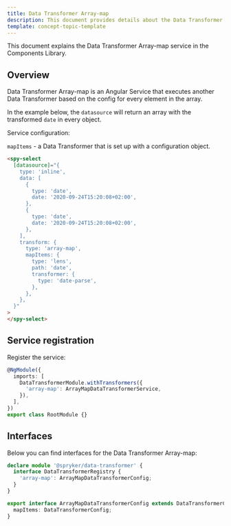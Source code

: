 ```yaml
---
title: Data Transformer Array-map
description: This document provides details about the Data Transformer Array-map service in the Components Library.
template: concept-topic-template
---
```


This document explains the Data Transformer Array-map service in the Components Library.

## Overview

Data Transformer Array-map is an Angular Service that executes another Data Transformer based on the config for every element in the array.

In the example below, the `datasource` will return an array with the transformed `date` in every object.

Service configuration:

`mapItems` - a Data Transformer that is set up with a configuration object.

```html
<spy-select
  [datasource]="{
    type: 'inline',
    data: [
      {
        type: 'date',
        date: '2020-09-24T15:20:08+02:00',
      },
      {
        type: 'date',
        date: '2020-09-24T15:20:08+02:00',
      },
    ],
    transform: {
      type: 'array-map',
      mapItems: {
        type: 'lens',
        path: 'date',
        transformer: {
          type: 'date-parse',
        },
      },
    },
  }"
>
</spy-select>
```

## Service registration

Register the service:

```ts
@NgModule({
  imports: [
    DataTransformerModule.withTransformers({
      'array-map': ArrayMapDataTransformerService,
    }),
  ],
})
export class RootModule {}
```

## Interfaces

Below you can find interfaces for the Data Transformer Array-map:

```ts
declare module '@spryker/data-transformer' {
  interface DataTransformerRegistry {
    'array-map': ArrayMapDataTransformerConfig;
  }
}

export interface ArrayMapDataTransformerConfig extends DataTransformerConfig {
  mapItems: DataTransformerConfig;
}
```
